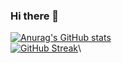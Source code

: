 ### Hi there 👋

<!--
**hjtan75/hjtan75** is a ✨ _special_ ✨ repository because its `README.md` (this file) appears on your GitHub profile.

Here are some ideas to get you started:

- 🔭 I’m currently working on ...
- 🌱 I’m currently learning ...
- 👯 I’m looking to collaborate on ...
- 🤔 I’m looking for help with ...
- 💬 Ask me about ...
- 📫 How to reach me: ...
- 😄 Pronouns: ...
- ⚡ Fun fact: ...
-->

[![Anurag's GitHub stats](https://github-readme-stats.vercel.app/api?username=hjtan75&show_icons=true&theme=radical)](https://github.com/anuraghazra/github-readme-stats)
<br />
[![GitHub Streak](http://github-readme-streak-stats.herokuapp.com?user=hjtan75&theme=radical)](https://git.io/streak-stats)\

